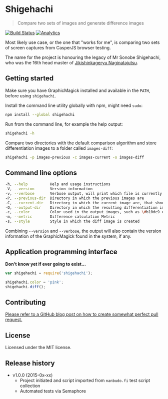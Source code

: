 # Shigehachi

> Compare two sets of images and generate difference images

[![Build Status](https://semaphoreapp.com/api/v1/projects/6e43cdad-b9fe-47a3-9b6c-97cd354353f3/331218/shields_badge.svg)](https://semaphoreapp.com/paazmaya/shigehachi)
[![Analytics](https://ga-beacon.appspot.com/UA-2643697-15/shigehachi/index?flat)](https://github.com/igrigorik/ga-beacon)

Most likely use case, or the one that "works for me", is comparing
two sets of screen captures from CasperJS browser testing.

The name for the project is honouring the legacy of Mr Sonobe Shigehachi,
who was the 16th head master of [Jikishinkageryu Naginatajutsu](http://naginata.fi/en/koryu).

## Getting started

Make sure you have GraphicMagick installed and available in the `PATH`, before
using `shigehachi`.

Install the command line utility globally with npm, might need `sudo`:

```sh
npm install --global shigehachi
```

Run from the command line, for example the help output:

```sh
shigehachi -h
```

Compare two directories with the default comparison algorithm and store
differentiation images to a folder called `images-diff`:

```sh
shigehachi -p images-previous -c images-current -o images-diff
```

## Command line options

```sh
-h, --help          Help and usage instructions
-V, --version       Version information
-v, --verbose       Verbose output, will print which file is currently being processed
-P, --previous-dir  Directory in which the previous images are
-C, --current-dir   Directory in which the current image are, that should have same names as previous
-O, --output-dir    Directory in which the resulting differentiation images are stored
-c, --color         Color used in the output images, such as \#b10dc9 or purple
-m, --metric        Difference calculation Metric
-s, --style         Style in which the diff image is created
```

Combining `--version` and `--verbose`, the output will also contain the version
information of the GraphicMagick found in the system, if any.

## Application programming interface

**Don't know yet if ever going to exist...**

```js
var shigehachi = require('shigehachi');

shigehachi.color = 'pink';
shigehachi.diff();
```

## Contributing

[Please refer to a GitHub blog post on how to create somewhat perfect pull request.](https://github.com/blog/1943-how-to-write-the-perfect-pull-request "How to write the perfect pull request")

## License

Licensed under the MIT license.

## Release history

* v1.0.0 (2015-0x-xx)
    - Project initiated and script imported from `nanbudo.fi` test script collection
    - Automated tests via Semaphore


